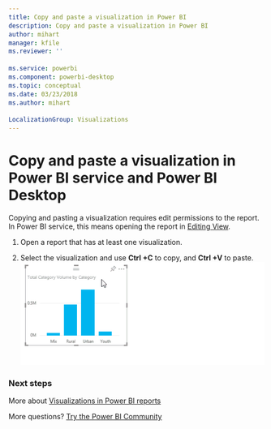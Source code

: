 ```yaml
---
title: Copy and paste a visualization in Power BI
description: Copy and paste a visualization in Power BI
author: mihart
manager: kfile
ms.reviewer: ''

ms.service: powerbi
ms.component: powerbi-desktop
ms.topic: conceptual
ms.date: 03/23/2018
ms.author: mihart

LocalizationGroup: Visualizations
---
```

# Copy and paste a visualization in Power BI service and Power BI Desktop
Copying and pasting a visualization requires edit permissions to the report. In Power BI service, this means opening the report in [Editing View](../service-reading-view-and-editing-view.md).

1. Open a report that has at least one visualization.  

2. Select the visualization and use **Ctrl +C** to copy, and **Ctrl +V** to paste.  
   ![](media/power-bi-visualization-copy-paste/copypasteviznew.gif)

### Next steps
More about [Visualizations in Power BI reports](power-bi-report-visualizations.md)

More questions? [Try the Power BI Community](http://community.powerbi.com/)

